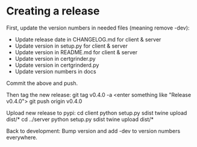 Creating a release
====================

First, update the version numbers in needed files (meaning remove -dev):
* Update release date in CHANGELOG.md for client & server
* Update version in setup.py for client & server
* Update version in README.md for client & server
* Update version in certgrinder.py
* Update version in certgrinderd.py
* Update version numbers in docs

Commit the above and push.

Then tag the new release:
    git tag v0.4.0 -a
    <enter something like "Release v0.4.0">
    git push origin v0.4.0

Upload new release to pypi:
    cd client
    python setup.py sdist
    twine upload dist/*
    cd ../server
    python setup.py sdist
    twine upload dist/*

Back to development: Bump version and add -dev to version numbers everywhere.

